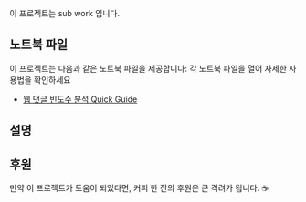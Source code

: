 이 프로젝트는 sub work 입니다.
## 노트북 파일
이 프로젝트는 다음과 같은 노트북 파일을 제공합니다:
각 노트북 파일을 열어 자세한 사용법을 확인하세요
- [웹 댓글 빈도수 분석 Quick Guide](https://github.com/xikest/research-on-the-TV-market/blob/main/notebook/get_freq_from_web_comments_.ipynb)
## 설명

## 후원
만약 이 프로젝트가 도움이 되었다면, 커피 한 잔의 후원은 큰 격려가 됩니다. ☕️

